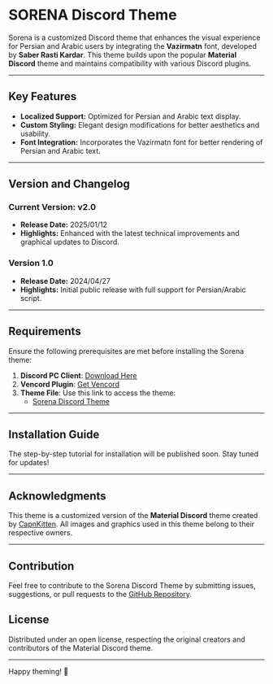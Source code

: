 # SORENA Discord Theme

Sorena is a customized Discord theme that enhances the visual experience for Persian and Arabic users by integrating the **Vazirmatn** font, developed by **Saber Rasti Kardar**. This theme builds upon the popular **Material Discord** theme and maintains compatibility with various Discord plugins.

---

## Key Features

- **Localized Support:** Optimized for Persian and Arabic text display.
- **Custom Styling:** Elegant design modifications for better aesthetics and usability.
- **Font Integration:** Incorporates the Vazirmatn font for better rendering of Persian and Arabic text.

---

## Version and Changelog

### Current Version: v2.0

- **Release Date:** 2025/01/12
- **Highlights:** Enhanced with the latest technical improvements and graphical updates to Discord.

### Version 1.0
- **Release Date:** 2024/04/27
- **Highlights:** Initial public release with full support for Persian/Arabic script.
---

## Requirements

Ensure the following prerequisites are met before installing the Sorena theme:

1. **Discord PC Client**: [Download Here](https://discord.com/download)
2. **Vencord Plugin**: [Get Vencord](https://vencord.dev/download)
3. **Theme File**: Use this link to access the theme:
   - [Sorena Discord Theme](https://raw.githubusercontent.com/SadeghianAM/Sorena-Discord-Theme/main/SorenaDiscordTheme.css)

---

## Installation Guide

The step-by-step tutorial for installation will be published soon. Stay tuned for updates!

---

## Acknowledgments

This theme is a customized version of the **Material Discord** theme created by [CapnKitten](https://github.com/CapnKitten/Material-Discord). All images and graphics used in this theme belong to their respective owners.

---

## Contribution

Feel free to contribute to the Sorena Discord Theme by submitting issues, suggestions, or pull requests to the [GitHub Repository](https://github.com/SadeghianAM/Sorena-Discord-Theme).

## License

Distributed under an open license, respecting the original creators and contributors of the Material Discord theme.

---

Happy theming! 🎨

